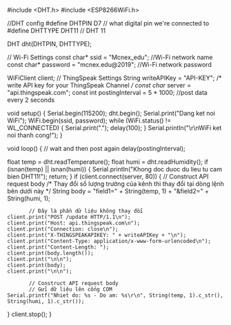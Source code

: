 #include <DHT.h>
#include <ESP8266WiFi.h>

//DHT config
#define DHTPIN  D7     // what digital pin we're connected to
#define DHTTYPE DHT11   // DHT 11

DHT dht(DHTPIN, DHTTYPE);

// Wi-Fi Settings
const char* ssid = "Mcnex_edu"; //Wi-Fi network name
const char* password = "mcnex.edu@2019"; //Wi-Fi network password

WiFiClient client;
// ThingSpeak Settings
String writeAPIKey = "API-KEY"; /* write API key for your ThingSpeak Channel */
const char* server = "api.thingspeak.com";
const int postingInterval = 5 * 1000; //post data every 2 seconds

void setup() {
  Serial.begin(115200);
  dht.begin();
  Serial.print("Dang ket noi WiFi");
  WiFi.begin(ssid, password);
  while (WiFi.status() != WL_CONNECTED) {
    Serial.print(".");
    delay(100);
  }
  Serial.println("\r\nWiFi ket noi thanh cong!");
}

void loop() {
  // wait and then post again
  delay(postingInterval);

  float temp = dht.readTemperature();
  float humi = dht.readHumidity();
  if (isnan(temp) || isnan(humi)) {
    Serial.println("Khong doc duoc du lieu tu cam bien DHT11!");
    return;
  }
  if (client.connect(server, 80)) {
    // Construct API request body
           /* Thay đổi số lượng trường của kênh thì thay đổi tại dòng lệnh bên dưới này */
    String body = "field1=" + String(temp, 1) + "&field2=" + String(humi, 1);

           // Đây là phần dữ liệu không thay đổi
    client.print("POST /update HTTP/1.1\n");
    client.print("Host: api.thingspeak.com\n");
    client.print("Connection: close\n");
    client.print("X-THINGSPEAKAPIKEY: " + writeAPIKey + "\n");
    client.print("Content-Type: application/x-www-form-urlencoded\n");
    client.print("Content-Length: ");
    client.print(body.length());
    client.print("\n\n");
    client.print(body);
    client.print("\n\n");

           // Construct API request body
           // Gửi dữ liệu lên cổng COM
    Serial.printf("Nhiet do: %s - Do am: %s\r\n", String(temp, 1).c_str(), String(humi, 1).c_str());
  }
  client.stop();
}
